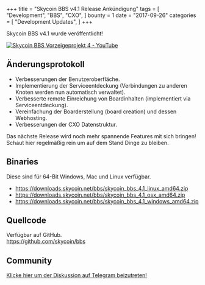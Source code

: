 +++
title = "Skycoin BBS v4.1 Release Ankündigung"
tags = [
    "Development",
    "BBS",
    "CXO",
]
bounty = 1
date = "2017-09-26"
categories = [
    "Development Updates",
]
+++

Skycoin BBS v4.1 wurde veröffentlicht!

[![Skycoin BBS Vorzeigeprojekt 4 - YouTube](https://i.ytimg.com/vi/6ZqwgefYauU/0.jpg)](https://youtu.be/6ZqwgefYauU)

## Änderungsprotokoll
- Verbesserungen der Benutzeroberfläche.
- Implementierung der Serviceentdeckung (Verbindungen zu anderen Knoten werden nun automatisch verwaltet).
- Verbesserte remote Einreichung von Boardinhalten (implementiert via Serviceentdeckung).
- Vereinfachung der Boarderstellung (board creation) und dessen Webhosting.
- Verbesserungen der CXO Datenstruktur.

Das nächste Release wird noch mehr spannende Features mit sich bringen! Schaut hier regelmäßig rein um auf dem Stand 
Dinge zu bleiben.

## Binaries

Diese sind für 64-Bit Windows, Mac und Linux verfügbar.

- https://downloads.skycoin.net/bbs/skycoin_bbs_4.1_linux_amd64.zip
- https://downloads.skycoin.net/bbs/skycoin_bbs_4.1_osx_amd64.zip
- https://downloads.skycoin.net/bbs/skycoin_bbs_4.1_windows_amd64.zip

## Quellcode

Verfügbar auf GitHub. \
https://github.com/skycoin/bbs

## Community

[Klicke hier um der Diskussion auf Telegram beizutreten!](https://t.me/skycoinbbs)
